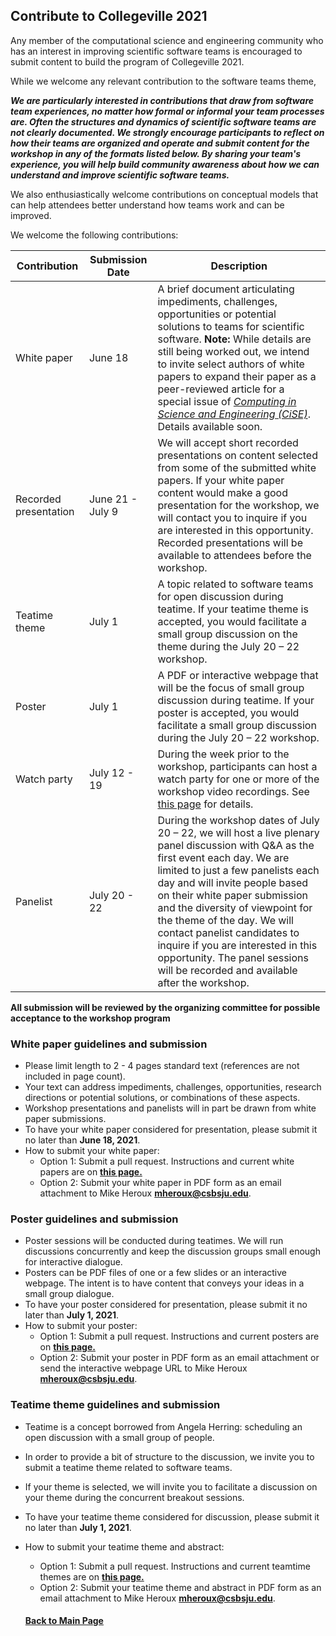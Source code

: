## Contribute to Collegeville 2021

Any member of the computational science and engineering community who has an interest in improving scientific software teams is encouraged to submit content to build the program of Collegeville 2021.  

While we welcome any relevant contribution to the software teams theme, 

**_We are particularly interested in contributions that draw from software team experiences, no matter how formal or informal your team processes are.  Often the structures and dynamics of scientific software teams are not clearly documented.  We strongly encourage participants to reflect on how their teams are organized and operate and submit content for the workshop in any of the formats listed below.  By sharing your team's experience, you will help build community awareness about how we can understand and improve scientific software teams._**

We also enthusiastically welcome contributions on conceptual models that can help attendees better understand how teams work and can be improved.  

We welcome the following contributions:

| Contribution| Submission Date | Description                                |
|-------------|-----------------|--------------------------------------------|
| White paper | June 18 | A brief document articulating impediments, challenges, opportunities or potential solutions to teams for scientific software. **Note:** While details are still being worked out, we intend to invite select authors of white papers to expand their paper as a peer-reviewed article for a special issue of [_Computing in Science and Engineering (CiSE)_](https://www.computer.org/csdl/magazine/cs).  Details available soon.|
| Recorded presentation | June 21 - July 9 | We will accept short recorded presentations on content selected from some of the submitted white papers. If your white paper content would make a good presentation for the workshop, we will contact you to inquire if you are interested in this opportunity. Recorded presentations will be available to attendees before the workshop. |
| Teatime theme | July 1 |A topic related to software teams for open discussion during teatime. If your teatime theme is accepted, you would facilitate a small group discussion on the theme during the July 20 – 22 workshop. |
| Poster      |July 1  |A PDF or interactive webpage that will be the focus of small group discussion during teatime. If your poster is accepted, you would facilitate a small group discussion during the July 20 – 22 workshop.   |
| Watch party | July 12 - 19 | During the week prior to the workshop, participants can host a watch party for one or more of the workshop video recordings. See [this page](WorkshopResources/WatchParty/WatchPartyList.md) for details. |
Panelist |  July 20 - 22 | During the workshop dates of July 20 – 22, we will host a live plenary panel discussion with Q&A as the first event each day.  We are limited to just a few panelists each day and will invite people based on their white paper submission and the diversity of viewpoint for the theme of the day.  We will contact panelist candidates to inquire if you are interested in this opportunity. The panel sessions will be recorded and available after the workshop. |

**All submission will be reviewed by the organizing committee for possible acceptance to the workshop program**

### White paper guidelines and submission
- Please limit length to 2 - 4 pages standard text (references are not included in page count).
- Your text can address impediments, challenges, opportunities, research directions or potential solutions, or combinations of these aspects.
- Workshop presentations and panelists will in part be drawn from white paper submissions.
- To have your white paper considered for presentation, please submit it no later than **June 18, 2021**.
- How to submit your white paper:
  - Option 1: Submit a pull request. Instructions and current white papers are on **[this page.](https://collegeville.github.io/CW21/WorkshopResources/WhitePapers/WhitePaperList.html)**
  - Option 2: Submit your white paper in PDF form as an email attachment to Mike Heroux **<mheroux@csbsju.edu>**.

### Poster guidelines and submission
- Poster sessions will be conducted during teatimes.  We will run discussions concurrently and keep the discussion groups small enough for interactive dialogue.
- Posters can be PDF files of one or a few slides or an interactive webpage.  The intent is to have content that conveys your ideas in a small group dialogue.
- To have your poster considered for presentation, please submit it no later than **July 1, 2021**.
- How to submit your poster:
  - Option 1: Submit a pull request. Instructions and current posters are on **[this page.](https://collegeville.github.io/CW21/WorkshopResources/Posters/PosterList.html)**
  - Option 2: Submit your poster in PDF form as an email attachment or send the interactive webpage URL to Mike Heroux **<mheroux@csbsju.edu>**.

### Teatime theme guidelines and submission
- Teatime is a concept borrowed from Angela Herring: scheduling an open discussion with a small group of people.  
- In order to provide a bit of structure to the discussion, we invite you to submit a teatime theme related to software teams.
- If your theme is selected, we will invite you to facilitate a discussion on your theme during the concurrent breakout sessions.
- To have your teatime theme considered for discussion, please submit it no later than **July 1, 2021**.
- How to submit your teatime theme and abstract:
  - Option 1: Submit a pull request. Instructions and current teamtime themes are on **[this page.](https://collegeville.github.io/CW21/WorkshopResources/TeatimeThemes/TeatimeThemeList.html)**
  - Option 2: Submit your teatime theme and abstract in PDF form as an email attachment to Mike Heroux **<mheroux@csbsju.edu>**.


  #### [Back to Main Page](index.md)
